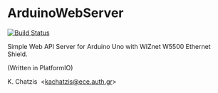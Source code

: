 # ArduinoWebServer

[![Build Status](https://travis-ci.com/kachatzis/ArduinoWebServer.svg?branch=master)](https://travis-ci.com/kachatzis/ArduinoWebServer)

Simple Web API Server for Arduino Uno with WIZnet W5500 Ethernet Shield.

(Written in PlatformIO)

K. Chatzis&nbsp;&nbsp;&lt;<kachatzis@ece.auth.gr>&gt;
